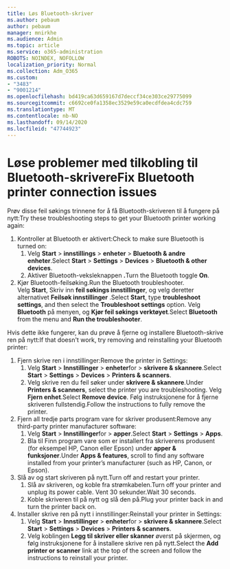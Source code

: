 ```yaml
---
title: Løs Bluetooth-skriver
ms.author: pebaum
author: pebaum
manager: mnirkhe
ms.audience: Admin
ms.topic: article
ms.service: o365-administration
ROBOTS: NOINDEX, NOFOLLOW
localization_priority: Normal
ms.collection: Adm_O365
ms.custom:
- "3483"
- "9001214"
ms.openlocfilehash: bd419ca63d659167d7deccf34ce303ce29775099
ms.sourcegitcommit: c6692ce0fa1358ec3529e59ca0ecdfdea4cdc759
ms.translationtype: MT
ms.contentlocale: nb-NO
ms.lasthandoff: 09/14/2020
ms.locfileid: "47744923"
---
```

# <a name="fix-bluetooth-printer-connection-issues"></a><span data-ttu-id="73ed6-102">Løse problemer med tilkobling til Bluetooth-skrivere</span><span class="sxs-lookup"><span data-stu-id="73ed6-102">Fix Bluetooth printer connection issues</span></span>

<span data-ttu-id="73ed6-103">Prøv disse feil søkings trinnene for å få Bluetooth-skriveren til å fungere på nytt:</span><span class="sxs-lookup"><span data-stu-id="73ed6-103">Try these troubleshooting steps to get your Bluetooth printer working again:</span></span>


1. <span data-ttu-id="73ed6-104">Kontroller at Bluetooth er aktivert:</span><span class="sxs-lookup"><span data-stu-id="73ed6-104">Check to make sure Bluetooth is turned on:</span></span>
    1. <span data-ttu-id="73ed6-105">Velg **Start**  >  **innstillings**  >  **enheter**  >  **Bluetooth & andre enheter**.</span><span class="sxs-lookup"><span data-stu-id="73ed6-105">Select **Start** > **Settings** > **Devices** > **Bluetooth & other devices**.</span></span>
    2. <span data-ttu-id="73ed6-106">Aktiver Bluetooth-veksleknappen **.**</span><span class="sxs-lookup"><span data-stu-id="73ed6-106">Turn the Bluetooth toggle **On**.</span></span>
2. <span data-ttu-id="73ed6-107">Kjør Bluetooth-feilsøking.</span><span class="sxs-lookup"><span data-stu-id="73ed6-107">Run the Bluetooth troubleshooter.</span></span> <br>
    <span data-ttu-id="73ed6-108">Velg **Start**, Skriv inn **feil søkings innstillinger**, og velg deretter alternativet **Feilsøk innstillinger** .</span><span class="sxs-lookup"><span data-stu-id="73ed6-108">Select **Start**, type **troubleshoot settings**, and then select the **Troubleshoot settings** option.</span></span> <span data-ttu-id="73ed6-109">Velg **Bluetooth** på menyen, og **Kjør feil søkings verktøyet**.</span><span class="sxs-lookup"><span data-stu-id="73ed6-109">Select **Bluetooth** from the menu and **Run the troubleshooter**.</span></span>

<span data-ttu-id="73ed6-110">Hvis dette ikke fungerer, kan du prøve å fjerne og installere Bluetooth-skrive ren på nytt:</span><span class="sxs-lookup"><span data-stu-id="73ed6-110">If that doesn't work, try removing and reinstalling your Bluetooth printer:</span></span>

1. <span data-ttu-id="73ed6-111">Fjern skrive ren i innstillinger:</span><span class="sxs-lookup"><span data-stu-id="73ed6-111">Remove the printer in Settings:</span></span>
    1. <span data-ttu-id="73ed6-112">Velg **Start**  >  **Innstillinger**  >  **enheter**for  >  **skrivere & skannere**.</span><span class="sxs-lookup"><span data-stu-id="73ed6-112">Select **Start** > **Settings** > **Devices** > **Printers & scanners**.</span></span>
    2. <span data-ttu-id="73ed6-113">Velg skrive ren du feil søker under **skrivere & skannere**.</span><span class="sxs-lookup"><span data-stu-id="73ed6-113">Under **Printers & scanners**, select the printer you are troubleshooting.</span></span> <span data-ttu-id="73ed6-114">Velg **Fjern enhet**.</span><span class="sxs-lookup"><span data-stu-id="73ed6-114">Select **Remove device**.</span></span> <span data-ttu-id="73ed6-115">Følg instruksjonene for å fjerne skriveren fullstendig.</span><span class="sxs-lookup"><span data-stu-id="73ed6-115">Follow the instructions to fully remove the printer.</span></span>
2. <span data-ttu-id="73ed6-116">Fjern all tredje parts program vare for skriver produsent:</span><span class="sxs-lookup"><span data-stu-id="73ed6-116">Remove any third-party printer manufacturer software:</span></span>
    1. <span data-ttu-id="73ed6-117">Velg **Start**  >  **Innstillinger**for  >  **apper**.</span><span class="sxs-lookup"><span data-stu-id="73ed6-117">Select **Start** > **Settings** > **Apps**.</span></span>
    2. <span data-ttu-id="73ed6-118">Bla til Finn program vare som er installert fra skriverens produsent (for eksempel HP, Canon eller Epson) under **apper & funksjoner**.</span><span class="sxs-lookup"><span data-stu-id="73ed6-118">Under **Apps & features**, scroll to find any software installed from your printer’s manufacturer (such as HP, Canon, or Epson).</span></span>
3. <span data-ttu-id="73ed6-119">Slå av og start skriveren på nytt.</span><span class="sxs-lookup"><span data-stu-id="73ed6-119">Turn off and restart your printer.</span></span>
   1. <span data-ttu-id="73ed6-120">Slå av skriveren, og koble fra strømkabelen.</span><span class="sxs-lookup"><span data-stu-id="73ed6-120">Turn off your printer and unplug its power cable.</span></span> <span data-ttu-id="73ed6-121">Vent 30 sekunder.</span><span class="sxs-lookup"><span data-stu-id="73ed6-121">Wait 30 seconds.</span></span> 
   2. <span data-ttu-id="73ed6-122">Koble skriveren til på nytt og slå den på.</span><span class="sxs-lookup"><span data-stu-id="73ed6-122">Plug your printer back in and turn the printer back on.</span></span>
4. <span data-ttu-id="73ed6-123">Installer skrive ren på nytt i innstillinger:</span><span class="sxs-lookup"><span data-stu-id="73ed6-123">Reinstall your printer in Settings:</span></span>
    1. <span data-ttu-id="73ed6-124">Velg **Start**  >  **Innstillinger**  >  **enheter**for  >  **skrivere & skannere**.</span><span class="sxs-lookup"><span data-stu-id="73ed6-124">Select **Start** > **Settings** > **Devices** > **Printers & scanners**.</span></span>
    2. <span data-ttu-id="73ed6-125">Velg koblingen **Legg til skriver eller skanner** øverst på skjermen, og følg instruksjonene for å installere skrive ren på nytt.</span><span class="sxs-lookup"><span data-stu-id="73ed6-125">Select the **Add printer or scanner** link at the top of the screen and follow the instructions to reinstall your printer.</span></span>
